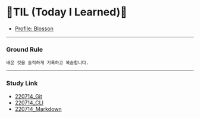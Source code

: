 # 📗TIL (Today I Learned)📙

 - [Profile: Blosson](http://github.com/blosson)
---
### Ground Rule

`배운 것을 솔직하게 기록하고 복습합니다.`

---


### Study Link
  - [220714_Git](https://github.com/blosson/TIL/blob/master/220714_Git.md)
  - [220714_CLI](https://github.com/blosson/TIL/blob/master/220714_CLI.md)
  - [220714_Markdown](https://github.com/blosson/TIL/blob/master/220714_Markdown.md)